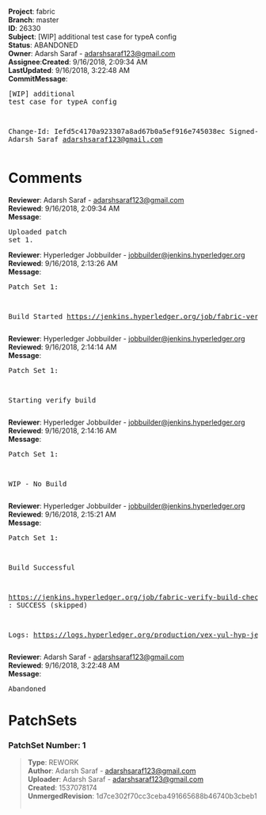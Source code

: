 <strong>Project</strong>: fabric</br><strong>Branch</strong>: master<br><strong>ID</strong>: 26330<br><strong>Subject</strong>: [WIP] additional test case for typeA config<br><strong>Status</strong>: ABANDONED<br><strong>Owner</strong>: Adarsh Saraf - adarshsaraf123@gmail.com<br><strong>Assignee</strong>:<strong>Created</strong>: 9/16/2018, 2:09:34 AM<br><strong>LastUpdated</strong>: 9/16/2018, 3:22:48 AM<br><strong>CommitMessage</strong>:<br><pre>[WIP] additional test case for typeA config

Change-Id: Iefd5c4170a923307a8ad67b0a5ef916e745038ec
Signed-off-by: Adarsh Saraf <adarshsaraf123@gmail.com>
</pre><h1>Comments</h1><strong>Reviewer</strong>: Adarsh Saraf - adarshsaraf123@gmail.com<br><strong>Reviewed</strong>: 9/16/2018, 2:09:34 AM<br><strong>Message</strong>: <pre>Uploaded patch set 1.</pre><strong>Reviewer</strong>: Hyperledger Jobbuilder - jobbuilder@jenkins.hyperledger.org<br><strong>Reviewed</strong>: 9/16/2018, 2:13:26 AM<br><strong>Message</strong>: <pre>Patch Set 1:

Build Started https://jenkins.hyperledger.org/job/fabric-verify-build-checks-x86_64/5220/</pre><strong>Reviewer</strong>: Hyperledger Jobbuilder - jobbuilder@jenkins.hyperledger.org<br><strong>Reviewed</strong>: 9/16/2018, 2:14:14 AM<br><strong>Message</strong>: <pre>Patch Set 1:

Starting verify build</pre><strong>Reviewer</strong>: Hyperledger Jobbuilder - jobbuilder@jenkins.hyperledger.org<br><strong>Reviewed</strong>: 9/16/2018, 2:14:16 AM<br><strong>Message</strong>: <pre>Patch Set 1:

WIP - No Build</pre><strong>Reviewer</strong>: Hyperledger Jobbuilder - jobbuilder@jenkins.hyperledger.org<br><strong>Reviewed</strong>: 9/16/2018, 2:15:21 AM<br><strong>Message</strong>: <pre>Patch Set 1:

Build Successful 

https://jenkins.hyperledger.org/job/fabric-verify-build-checks-x86_64/5220/ : SUCCESS (skipped)

Logs: https://logs.hyperledger.org/production/vex-yul-hyp-jenkins-3/fabric-verify-build-checks-x86_64/5220</pre><strong>Reviewer</strong>: Adarsh Saraf - adarshsaraf123@gmail.com<br><strong>Reviewed</strong>: 9/16/2018, 3:22:48 AM<br><strong>Message</strong>: <pre>Abandoned</pre><h1>PatchSets</h1><h3>PatchSet Number: 1</h3><blockquote><strong>Type</strong>: REWORK<br><strong>Author</strong>: Adarsh Saraf - adarshsaraf123@gmail.com<br><strong>Uploader</strong>: Adarsh Saraf - adarshsaraf123@gmail.com<br><strong>Created</strong>: 1537078174<br><strong>UnmergedRevision</strong>: 1d7ce302f70cc3ceba491665688b46740b3cbeb1<br><br></blockquote>